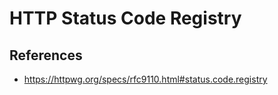# HTTP Status Code Registry

## References

- https://httpwg.org/specs/rfc9110.html#status.code.registry
